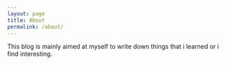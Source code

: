 ```yaml
---
layout: page
title: About
permalink: /about/
---
```


This blog is mainly aimed at myself to write down things that i learned or i find interesting.
